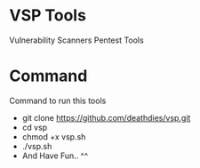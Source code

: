 # VSP Tools
Vulnerability Scanners Pentest Tools

# Command
Command to run this tools
- git clone https://github.com/deathdies/vsp.git
- cd vsp
- chmod +x vsp.sh
- ./vsp.sh
- And Have Fun.. ^^
